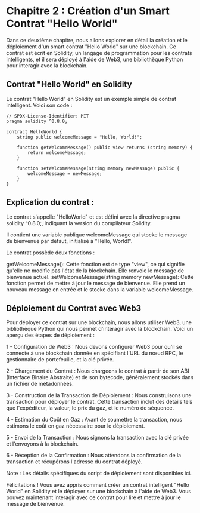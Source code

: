 # Chapitre 2 : Création d'un Smart Contrat "Hello World"

Dans ce deuxième chapitre, nous allons explorer en détail la création et le déploiement d'un smart contrat "Hello World" sur une blockchain. Ce contrat est écrit en Solidity, un langage de programmation pour les contrats intelligents, et il sera déployé à l'aide de Web3, une bibliothèque Python pour interagir avec la blockchain.

## Contrat "Hello World" en Solidity

Le contrat "Hello World" en Solidity est un exemple simple de contrat intelligent. Voici son code :

```solidity
// SPDX-License-Identifier: MIT
pragma solidity ^0.8.0;

contract HelloWorld {
    string public welcomeMessage = "Hello, World!";

    function getWelcomeMessage() public view returns (string memory) {
        return welcomeMessage;
    }

    function setWelcomeMessage(string memory newMessage) public {
        welcomeMessage = newMessage;
    }
}
```


## Explication du contrat :

Le contrat s'appelle "HelloWorld" et est défini avec la directive pragma solidity ^0.8.0;, indiquant la version du compilateur Solidity.

Il contient une variable publique welcomeMessage qui stocke le message de bienvenue par défaut, initialisé à "Hello, World!".

Le contrat possède deux fonctions :

getWelcomeMessage(): Cette fonction est de type "view", ce qui signifie qu'elle ne modifie pas l'état de la blockchain. Elle renvoie le message de bienvenue actuel.
setWelcomeMessage(string memory newMessage): Cette fonction permet de mettre à jour le message de bienvenue. Elle prend un nouveau message en entrée et le stocke dans la variable welcomeMessage.

## Déploiement du Contrat avec Web3

Pour déployer ce contrat sur une blockchain, nous allons utiliser Web3, une bibliothèque Python qui nous permet d'interagir avec la blockchain. Voici un aperçu des étapes de déploiement :

1 - Configuration de Web3 : Nous devons configurer Web3 pour qu'il se connecte à une blockchain donnée en spécifiant l'URL du nœud RPC, le gestionnaire de portefeuille, et la clé privée.

2 - Chargement du Contrat : Nous chargeons le contrat à partir de son ABI (Interface Binaire Abstraite) et de son bytecode, généralement stockés dans un fichier de métadonnées.

3 - Construction de la Transaction de Déploiement : Nous construisons une transaction pour déployer le contrat. Cette transaction inclut des détails tels que l'expéditeur, la valeur, le prix du gaz, et le numéro de séquence.

4 - Estimation du Coût en Gaz : Avant de soumettre la transaction, nous estimons le coût en gaz nécessaire pour le déploiement.

5 - Envoi de la Transaction : Nous signons la transaction avec la clé privée et l'envoyons à la blockchain.

6 - Réception de la Confirmation : Nous attendons la confirmation de la transaction et récupérons l'adresse du contrat déployé.

Note : Les détails spécifiques du script de déploiement sont disponibles ici.

Félicitations ! Vous avez appris comment créer un contrat intelligent "Hello World" en Solidity et le déployer sur une blockchain à l'aide de Web3. Vous pouvez maintenant interagir avec ce contrat pour lire et mettre à jour le message de bienvenue.
